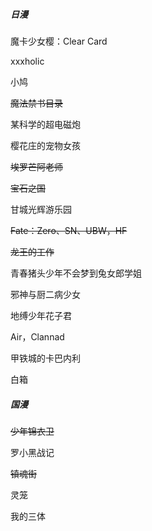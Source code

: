 ##### 日漫

魔卡少女樱：Clear Card

xxxholic

小鸠

~~魔法禁书目录~~

某科学的超电磁炮

樱花庄的宠物女孩

~~埃罗芒阿老师~~

~~宝石之国~~

甘城光辉游乐园

~~Fate：Zero、SN、UBW，HF~~

~~龙王的工作~~

青春猪头少年不会梦到兔女郎学姐

邪神与厨二病少女

地缚少年花子君

Air，Clannad

甲铁城的卡巴内利

白箱

##### 国漫

~~少年锦衣卫~~

罗小黑战记

~~镇魂街~~

灵笼

我的三体
